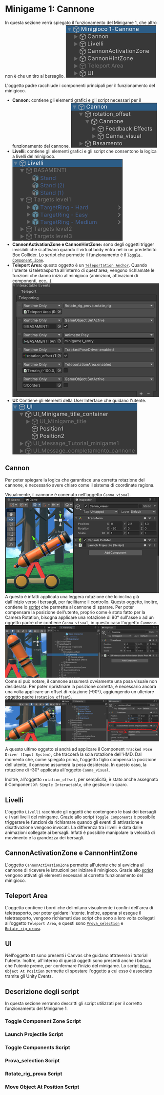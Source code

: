 # Minigame 1: Cannone

In questa sezione verrà spiegato il funzionamento del Minigame 1, che altro non è che un tiro al bersaglio.
![](Images/cannone.png)

L'oggetto padre racchiude i componenti principali per il funzionamento del minigioco.
- **Cannon:** contiene gli elementi grafici e gli script necessari per il funzionamento del cannone.
![](Images/cannone2.png)
- **Livelli:** contiene gli elementi grafici e gli script che consentono la logica a livelli del minigioco.
![](Images/livelli.png)
- **CannonActivationZone e CannonHintZone:** sono degli oggetti trigger invisibili che si attivano quando il virtual body entra nel in un predefinito Box Collider. Lo script che permette il funzionamento è il [`Toggle Component Zone`](#toggle-component-zone-script).
- **Teleport Area:** questo oggetto è un [`Teleportation Anchor`](https://docs.unity3d.com/Packages/com.unity.xr.interaction.toolkit@2.5/manual/teleportation-anchor.html). Quando l'utente si teletrasporta all'interno di quest'area, vengono richiamate le funzioni che danno inizio al minigioco (animzioni, attivazioni di componenti, ecc...).
![](Images/teleportareastart.png)
- **UI:** Contiene gli elementi della User Interface che guidano l'utente.
![](Images/ui-cannon.png)

## Cannon
Per poter spiegare la logica che garantisce una corretta rotazione del cannone, è necessario avere chiaro come il sistema di coordinate ragiona.

Visualmente, il cannone è conenuto nell'oggetto `Canna_visual`. ![](Images/rotazionevisual.png) A questo è infatti applicata una leggera rotazione che lo inclina già dall'inizio verso i bersagli, per facilitarne il controllo. Questo oggetto, inoltre, contiene lo [script](#launch-projectile-script) che permette al cannone di sparare.
Per poter compensare la posizione dell'utente, proprio come è stato fatto per la Camera Rotation, bisogna applicare una rotazione di 90° sull'asse x ad un oggetto padre che contiene `Canna_visual`, in questo caso l'oggetto `Cannone`.
![](Images/rotazionevisual2.png)
Come si può notare, il cannone assumerà ovviamente una posa visuale non desiderata. Per poter ripristinare la posizione corretta, è necessario ancora una volta applicare un offset di rotazione (-90°), aggiungendo un ulteriore oggetto padre (`rotation_offset`).
![](Images/rotazionevisual3.png)

A questo ultimo oggetto si andrà ad applicare il Component `Tracked Pose Driver (Input System)`, che traccerà la sola rotazione dell'HMD.
Dal momento che, come spiegato prima, l'oggetto figlio compensa la posizione dell'utente, il cannone assumerà la posa desiderata. In questo caso, la rotazione di -30° applicata all'oggetto `Canna_visual`.

Inoltre, all'oggetto `rotation_offset`, per semplicità, è stato anche assegnato il Component `XR Simple Interactable`, che gestisce lo sparo.

## Livelli
L'oggetto `Livelli` racchiude gli oggetti che contengono le basi dei bersagli e i vari livelli del minigame.
Grazie allo script [`Toggle Components`](#toggle-components) è possibile triggerare le funzioni da richiamare quando gli eventi di attivazione e disattivazione vengono invocati.
La differenza tra i livelli è data dalle animazioni collegate ai bersagli. Infatti è possibile manipolare la velocità di movimento e la grandezza dei bersagli.

## CannonActivationZone e CannonHintZone
L'oggetto `CannonActivationZone` permette all'utente che si avvicina al cannone di ricevere le istruzioni per iniziare il minigioco. Grazie allo [script](#toggle-component-zone-script) vengono attivati gli elementi necessari al corretto funzionamento del minigioco.

## Teleport Area
L'oggetto contiene i bordi che delimitano visualmente i confini dell'area di teletrasporto, per poter guidare l'utente.
Inoltre, appena si esegue il teletrasporto, vengono richiamati due script che sono a loro volta collegati all'oggetto `Teleport Area`, e questi sono [`Prova_selection`](#prova_selection-script) e [`Rotate_rig_prova`](#rotate_rig_prova-script).

## UI
Nell'oggetto `UI` sono presenti i Canvas che guidano attraverso i tutorial l'utente. Inoltre, all'interno di questi oggetti sono presenti anche i bottoni che l'utente preme, per confermare l'inizio del minigame.
Lo script [`Move Object At Position`](#move-object-at-position-script) permette di spostare l'oggetto a cui esso è associato tramite gli Unity Events.

## Descrizione degli script

In questa sezione verranno descritti gli script utilizzati per il corretto funzionamento del Minigame 1.

### Toggle Component Zone Script

### Launch Projectile Script

### Toggle Components Script

### Prova_selection Script

### Rotate_rig_prova Script

### Move Object At Position Script